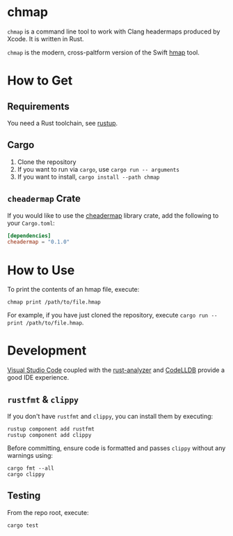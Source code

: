 # chmap

`chmap` is a command line tool to work with Clang headermaps produced by Xcode. It is written in Rust.

`chmap` is the modern, cross-paltform version of the Swift [hmap](https://github.com/milend/hmap) tool.

# How to Get

## Requirements

You need a Rust toolchain, see [rustup](https://rustup.rs).

## Cargo

1. Clone the repository
2. If you want to run via `cargo`, use `cargo run -- arguments`
3. If you want to install, `cargo install --path chmap`

## `cheadermap` Crate

If you would like to use the [cheadermap](https://crates.io/crates/cheadermap) library crate, add the following to your `Cargo.toml`:

```toml
[dependencies]
cheadermap = "0.1.0"
```

# How to Use

To print the contents of an hmap file, execute:

    chmap print /path/to/file.hmap

For example, if you have just cloned the repository, execute `cargo run -- print /path/to/file.hmap`.

# Development

[Visual Studio Code](https://code.visualstudio.com) coupled with the [rust-analyzer](https://marketplace.visualstudio.com/items?itemName=matklad.rust-analyzer) and [CodeLLDB](https://marketplace.visualstudio.com/items?itemName=vadimcn.vscode-lldb) provide a good IDE experience.

## `rustfmt` & `clippy`

If you don't have `rustfmt` and `clippy`, you can install them by executing:

    rustup component add rustfmt
    rustup component add clippy

Before committing, ensure code is formatted and passes `clippy` without any warnings using:

    cargo fmt --all
    cargo clippy

## Testing

From the repo root, execute:

    cargo test